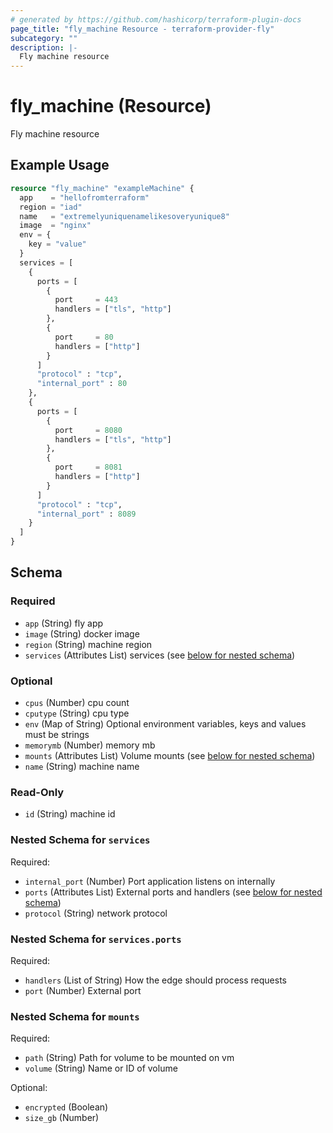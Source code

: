 ```yaml
---
# generated by https://github.com/hashicorp/terraform-plugin-docs
page_title: "fly_machine Resource - terraform-provider-fly"
subcategory: ""
description: |-
  Fly machine resource
---
```


# fly_machine (Resource)

Fly machine resource

## Example Usage

```terraform
resource "fly_machine" "exampleMachine" {
  app    = "hellofromterraform"
  region = "iad"
  name   = "extremelyuniquenamelikesoveryunique8"
  image  = "nginx"
  env = {
    key = "value"
  }
  services = [
    {
      ports = [
        {
          port     = 443
          handlers = ["tls", "http"]
        },
        {
          port     = 80
          handlers = ["http"]
        }
      ]
      "protocol" : "tcp",
      "internal_port" : 80
    },
    {
      ports = [
        {
          port     = 8080
          handlers = ["tls", "http"]
        },
        {
          port     = 8081
          handlers = ["http"]
        }
      ]
      "protocol" : "tcp",
      "internal_port" : 8089
    }
  ]
}
```

<!-- schema generated by tfplugindocs -->
## Schema

### Required

- `app` (String) fly app
- `image` (String) docker image
- `region` (String) machine region
- `services` (Attributes List) services (see [below for nested schema](#nestedatt--services))

### Optional

- `cpus` (Number) cpu count
- `cputype` (String) cpu type
- `env` (Map of String) Optional environment variables, keys and values must be strings
- `memorymb` (Number) memory mb
- `mounts` (Attributes List) Volume mounts (see [below for nested schema](#nestedatt--mounts))
- `name` (String) machine name

### Read-Only

- `id` (String) machine id

<a id="nestedatt--services"></a>
### Nested Schema for `services`

Required:

- `internal_port` (Number) Port application listens on internally
- `ports` (Attributes List) External ports and handlers (see [below for nested schema](#nestedatt--services--ports))
- `protocol` (String) network protocol

<a id="nestedatt--services--ports"></a>
### Nested Schema for `services.ports`

Required:

- `handlers` (List of String) How the edge should process requests
- `port` (Number) External port



<a id="nestedatt--mounts"></a>
### Nested Schema for `mounts`

Required:

- `path` (String) Path for volume to be mounted on vm
- `volume` (String) Name or ID of volume

Optional:

- `encrypted` (Boolean)
- `size_gb` (Number)


